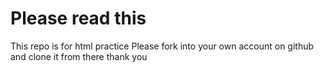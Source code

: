# Please read this
This repo is for html practice
Please fork into your own account on github and clone it from there thank you
